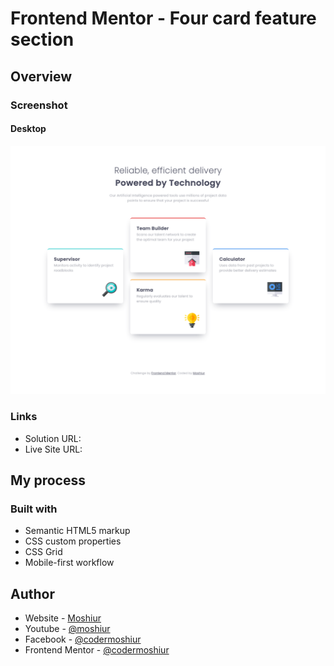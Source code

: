 # Frontend Mentor - Four card feature section

## Overview

### Screenshot

#### Desktop

![](./design/desktop-design.png)

### Links

- Solution URL: []()
- Live Site URL: []()

## My process

### Built with

- Semantic HTML5 markup
- CSS custom properties
- CSS Grid
- Mobile-first workflow

## Author

- Website - [Moshiur](https://codersfoundation.com)
- Youtube - [@moshiur](https://www.youtube.com/moshiur)
- Facebook - [@codermoshiur](https://www.facebook.com/codermoshiur)
- Frontend Mentor - [@codermoshiur](https://www.frontendmentor.io/profile/codermoshiur)
